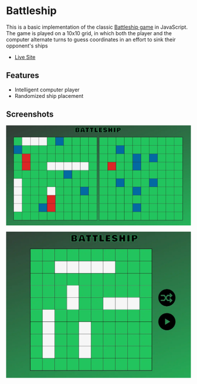 # Battleship

This is a basic implementation of the classic [Battleship game](<https://en.wikipedia.org/wiki/Battleship_(game)>) in JavaScript. The game is played on a 10x10 grid, in which both the player and the computer alternate turns to guess coordinates in an effort to sink their opponent's ships

- [Live Site](https://syeero7.github.io/battleship/)

## Features

- Intelligent computer player
- Randomized ship placement

## Screenshots

![screenshot](./screenshot-battleship.webp)

![screenshot](./screenshot-2-battleship.webp)
